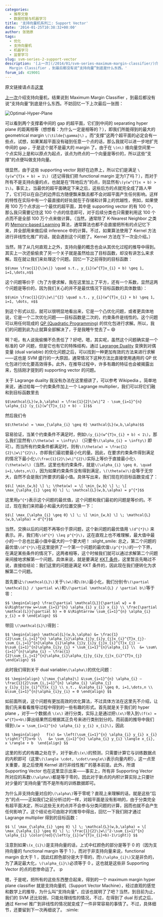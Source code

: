 ```yaml
---
categories:
  - 推荐文章
  - 数据挖掘与机器学习
title: '支持向量机系列二: Support Vector'
date: '2014-01-25T10:38:32+00:00'
author: 张驰原
tags:
  - 优化
  - 支持向量机
  - 机器学习
  - 监督学习
slug: svm-series-2-support-vector
description: '[上一次](/2014/01/svm-series-maximum-margin-classifier/)介绍支持向量机，结果说到 Maximum
  Margin Classifier ，到最后都没有说“支持向量”到底是什么东西。'
forum_id: 419001
---
```


原文链接请点击[这里](http://blog.pluskid.org/?p=682)

[上一次](/2014/01/svm-series-maximum-margin-classifier/)介绍支持向量机，结果说到 Maximum Margin Classifier ，到最后都没有说“支持向量”到底是什么东西。不妨回忆一下上次最后一张图：

![Optimal-Hyper-Plane](https://uploads.cosx.org/2014/01/Optimal-Hyper-Plane.png)

可以看到两个支撑着中间的 gap 的超平面，它们到中间的 separating hyper plane 的距离相等（想想看：为什么一定是相等的？），即我们所能得到的最大的 geometrical margin `\(\tilde{\gamma}\)` 。而“支撑”这两个超平面的必定会有一些点，试想，如果某超平面没有碰到任意一个点的话，那么我就可以进一步地扩充中间的 gap ，于是这个就不是最大的 margin 了。由于在 `\(n\)` 维向量空间里一个点实际上是和以原点为起点，该点为终点的一个向量是等价的，所以这些“支撑”的点便叫做支持向量。

很显然，由于这些 supporting vector 刚好在边界上，所以它们是满足 `\(y(w^{T}x + b) = 1\)`（还记得我们把 functional margin 定为1了吗？），而对于所有不是支持向量的点，也就是在“阵地后方”的点，则显然有`\(y(w^{T}x + b) > 1\)`。事实上，当最优的超平面确定下来之后，这些后方的点就完全成了路人甲了，它们可以在自己的边界后方随便飘来飘去都不会对超平面产生任何影响。这样的特性在实际中有一个最直接的好处就在于存储和计算上的优越性，例如，如果使用 100 万个点求出一个最优的超平面，其中是 supporting vector 的有 100 个，那么我只需要记住这 100 个点的信息即可，对于后续分类也只需要利用这 100 个点而不是全部 100 万个点来做计算。（当然，通常除了 K-Nearest Neighbor 之类的 [Memory-based Learning](http://en.wikipedia.org/wiki/Instance-based_learning) 算法，通常算法也都不会直接把所有的点记忆下来，并全部用来做后续 inference 中的计算。不过，如果算法使用了 Kernel 方法进行非线性化推广的话，就会遇到这个问题了。Kernel 方法在下一次会介绍。）

当然，除了从几何直观上之外，支持向量的概念也会从其优化过程的推导中得到。其实上一次还偷偷卖了另一个关子就是虽然给出了目标函数，却没有讲怎么来求解。现在就让我们来处理这个问题。回忆一下之前得到的目标函数：
  
`$$\max \frac{1}{\|w\|} \quad s.t., y_{i}(w^{T}x_{i} + b) \geq 1, i=1,\dots,n$$`

这个问题等价于（为了方便求解，我在这里加上了平方，还有一个系数，显然这两个问题是等价的，因为我们关心的并不是最优情况下目标函数的具体数值）：
  
`$$\min \frac{1}{2}\|w\|^{2} \quad s.t., y_{i}(w^{T}x_{i} + b) \geq 1, i=1, \dots, n$$`

到这个形式以后，就可以很明显地看出来，它是一个凸优化问题，或者更具体地说，它是一个二次优化问题——目标函数是二次的，约束条件是线性的。这个问题可以用任何现成的 [QP (Quadratic Programming)](http://en.wikipedia.org/wiki/Quadratic_programming) 的优化包进行求解。所以，我们的问题到此为止就算全部解决了，于是我睡午觉去了~ :smile:

啊？呃，有人说我偷懒不负责任了？好吧，嗯，其实呢，虽然这个问题确实是一个标准的 QP 问题，但是它也有它的特殊结构，通过 [Lagrange Duality](http://en.wikipedia.org/wiki/Lagrange_duality#The_strong_Lagrangian_principle:_Lagrange_duality) 变换到对偶变量 (dual variable) 的优化问题之后，可以找到一种更加有效的方法来进行求解——这也是 SVM 盛行的一大原因，通常情况下这种方法比直接使用通用的 QP 优化包进行优化要高效得多。此外，在推导过程中，许多有趣的特征也会被揭露出来，包括刚才提到的 supporting vector 的问题。

关于 Lagrange duality 我没有办法在这里细讲了，可以参考 Wikipedia 。简单地来说，通过给每一个约束条件加上一个 Lagrange multiplier，我们可以将它们融和到目标函数里去
  
`$$\mathcal{L}(w,b,\alpha) = \frac{1}{2}\|w\|^2 - \sum_{i=1}^{n} \alpha_{i} (y_{i}(w^{T}x_{i} + b) - 1)$$`

然后我们令

`$$\theta(w) = \max_{\alpha_{i} \geq 0} \mathcal{L}(w,b,\alpha)$$`

容易验证，当某个约束条件不满足时，例如`\(y_{i}(w^{T}x_{i} + b) < 1\)`，那么我们显然有`\(\theta(w) = \infty\)` （只要令`\(\alpha_{i} = \infty\)` 即可）。而当所有约束条件都满足时，则有`\(\theta(w) = \frac{1}{2}\|w\|^{2}\)`，亦即我们最初要最小化的量。因此，在要求约束条件得到满足的情况下最小化`\(\frac{1}{2}\|w\|^{2}\)`实际上等价于直接最小化`\(\theta(w)\)`（当然，这里也有约束条件，就是`\(\alpha_{i} \geq 0, \quad i=1,\dots,n\)`），因为如果约束条件没有得到满足，`\(\theta(w)\)`会等于无穷大，自然不会是我们所要求的最小值。具体写出来，我们现在的目标函数变成了：
  
`$$\[ \min_{w,b} \] \; \theta(w) = \[ \min_{w,b} \] \; \[ \max_{\alpha_{i} \geq 0} \] \; \mathcal{L}(w,b,\alpha) = p^{*}$$`

这里用`p^{*}`表示这个问题的最优值，这个问题和我们最初的问题是等价的。不过，现在我们来把最小和最大的位置交换一下：
  
`$$\[ \max_{\alpha_{i} \geq 0} \] \; \[ \min_{w,b} \] \; \mathcal{L}(w,b,\alpha) = d^{*}$$`

当然，交换以后的问题不再等价于原问题，这个新问题的最优值用 `\(d^{*}\)` 来表示。并，我们有`\(d^{*} \leq p^{*}\)`，这在直观上也不难理解，最大值中最小的一个总也比最小值中最大的一个要大吧！ :slight_smile: 总之，第二个问题的最优值`\(d^{*}\)`在这里提供了一个第一个问题的最优值`\(p^{*}\)`的一个下界，在满足某些条件的情况下，这两者相等，这个时候我们就可以通过求解第二个问题来间接地求解第一个问题。具体来说，就是要满足 [KKT 条件](http://en.wikipedia.org/wiki/Karush%E2%80%93Kuhn%E2%80%93Tucker_conditions)，这里暂且先略过不说，直接给结论：我们这里的问题是满足 KKT 条件的，因此现在我们便转化为求解第二个问题。

首先要让`\(\mathcal{L}\)`关于`\(w\)`和`\(b\)`最小化，我们分别令`\(\partial \mathcal{L} / \partial w\)`和`\(\partial \mathcal{L} / \partial b\)`等于零：

`$$
\begin{align}
\frac{\partial \mathcal{L}}{\partial w} = 0 &\Rightarrow w=\sum_{i=1}^{n} \alpha_{i} y_{i} x_{i} \\
\frac{\partial \mathcal{L}}{\partial b} = 0 &\Rightarrow \sum_{i=1}^{n} \alpha_{i} y_{i} = 0
\end{align}
$$`

带回 `\(\mathcal{L}\)`得到：

`$$
\begin{align}
\mathcal{L}(w,b,\alpha) &= \frac{1}{2}\sum_{i,j=1}^{n} \alpha_{i}\alpha_{j}y_{i}y_{j}x_{i}^{T}x_{j}-\sum_{i,j=1}^{n}\alpha_{i}\alpha_{j}y_{i}y_{j}x_{i}^{T}x_{j} – b\sum_{i=1}^{n}\alpha_{i}y_{i} + \sum_{i=1}^{n}\alpha_{i} \\ 
&= \sum\{i=1}^{n}\alpha_{i} – \frac{1}{2}\sum_{i,j=1}^{n}\alpha_{i}\alpha_{j}y_{i}y_{j}x_{i}^{T}x_{j}
\end{align}
$$`

此时我们得到关于 dual variable`\(\alpha\)`的优化问题：

`$$
\begin{align}
\[\max_{\alpha}\] &\sum_{i=1}^{n} \alpha_{i} – \frac{1}{2}\sum_{i,j=1}^{n} \alpha_{i} \alpha_{j} y_{i}y_{j}x_{i}^{T}x_{j} \\
s.t., &\alpha_{i} \geq 0, i=1,\dots,n \\
&\sum_{i=1}^{n}\alpha_{i}y_{i} = 0
\end{align}
$$`

如前面所说，这个问题有更加高效的优化算法，不过具体方法在这里先不介绍，让我们先来看看推导过程中得到的一些有趣的形式。首先就是关于我们的 hyper plane ，对于一个数据点 `\(x\)` 进行分类，实际上是通过把`\(x\)`带入到`\(f(x) = w^{T}x+b\)`算出结果然后根据其正负号来进行类别划分的。而前面的推导中我们得到`\(w = \sum_{i=1}^{n} \alpha_{i} y_{i} x_{i}\)`，因此

`$$
\begin{align}  
f(x) &= \left(\sum_{i=1}^{n} \alpha_{i} y_{i} x_{i} \right)^{T}x+b \\  
&= \sum_{i=1}^{n} \alpha_{i} y_{i} \langle x_{i}, x \rangle + b 
\end{align}
$$`

这里的形式的有趣之处在于，对于新点`\(x\)`的预测，只需要计算它与训练数据点的内积即可（这里`\(\langle \cdot, \cdot\rangle\)`表示向量内积），这一点至关重要，是之后使用 Kernel 进行非线性推广的基本前提。此外，所谓 Supporting Vector 也在这里显示出来——事实上，所有非 Supporting Vector 所对应的系数`\(\alpha\)`都是等于零的，因此对于新点的内积计算实际上只要针对少量的“支持向量”而不是所有的训练数据即可。

为什么非支持向量对应的`\(\alpha\)`等于零呢？直观上来理解的话，就是这些“后方”的点——正如我们之前分析过的一样，对超平面是没有影响的，由于分类完全有超平面决定，所以这些无关的点并不会参与分类问题的计算，因而也就不会产生任何影响了。这个结论也可由刚才的推导中得出，回忆一下我们刚才通过 Lagrange multiplier 得到的目标函数：

`$$
\[ \max_{\alpha_{i} \geq 0} \] \; \mathcal{L}(w,b,\alpha) = \[ \max_{\alpha_{i} \geq 0} \] \; \frac{1}{2}\|w\|^2-\sum_{i=1}^{n} \alpha_{i} \color{red}{\left(y_{i}(w^{T}x_{i}+b)-1\right)}
$$`

注意到如果`\(x_{i}\)`是支持向量的话，上式中红颜色的部分是等于 0 的（因为支持向量的 functional margin 等于 1 ），而对于非支持向量来说，functional margin 会大于 1 ，因此红颜色部分是大于零的，而`\(\alpha_{i}\)`又是非负的，为了满足最大化，`\(\alpha_{i}\)`必须等于 0 。这也就是这些非 Supporting Vector 的点的悲惨命运了。 :p

嗯，于是呢，把所有的这些东西整合起来，得到的一个 maximum margin hyper plane classifier 就是支持向量机（Support Vector Machine），经过直观的感觉和数学上的推导，为什么叫“支持向量”，应该也就明了了吧？当然，到目前为止，我们的 SVM 还比较弱，只能处理线性的情况，不过，在得到了 dual 形式之后，通过 Kernel 推广到非线性的情况就变成了一件非常容易的事情了。不过，具体细节，还要留到下一次再细说了。 :simle:
